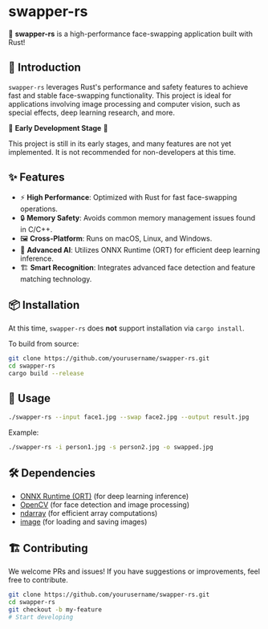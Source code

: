 # swapper-rs

🚀 **swapper-rs** is a high-performance face-swapping application built with Rust!

## 🌟 Introduction

`swapper-rs` leverages Rust's performance and safety features to achieve fast and stable face-swapping functionality. This project is ideal for applications involving image processing and computer vision, such as special effects, deep learning research, and more.

🚧 **Early Development Stage** 🚧

This project is still in its early stages, and many features are not yet implemented. It is not recommended for non-developers at this time.

## ✨ Features

- ⚡ **High Performance**: Optimized with Rust for fast face-swapping operations.
- 🔒 **Memory Safety**: Avoids common memory management issues found in C/C++.
- 🖼️ **Cross-Platform**: Runs on macOS, Linux, and Windows.
- 🧠 **Advanced AI**: Utilizes ONNX Runtime (ORT) for efficient deep learning inference.
- 🏗 **Smart Recognition**: Integrates advanced face detection and feature matching technology.

## 📦 Installation

At this time, `swapper-rs` does **not** support installation via `cargo install`.

To build from source:

```sh
git clone https://github.com/yourusername/swapper-rs.git
cd swapper-rs
cargo build --release
```

## 🚀 Usage

```sh
./swapper-rs --input face1.jpg --swap face2.jpg --output result.jpg
```

Example:

```sh
./swapper-rs -i person1.jpg -s person2.jpg -o swapped.jpg
```

## 🛠️ Dependencies

- [ONNX Runtime (ORT)](https://onnxruntime.ai/) (for deep learning inference)
- [OpenCV](https://opencv.org/) (for face detection and image processing)
- [ndarray](https://crates.io/crates/ndarray) (for efficient array computations)
- [image](https://crates.io/crates/image) (for loading and saving images)

## 🏗️ Contributing

We welcome PRs and issues! If you have suggestions or improvements, feel free to contribute.

```sh
git clone https://github.com/yourusername/swapper-rs.git
cd swapper-rs
git checkout -b my-feature
# Start developing
```

